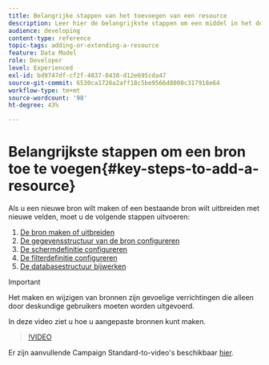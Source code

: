```yaml
---
title: Belangrijke stappen van het toevoegen van een resource
description: Leer hier de belangrijkste stappen om een middel in het de gegevensmodel van Adobe Campaign toe te voegen.
audience: developing
content-type: reference
topic-tags: adding-or-extending-a-resource
feature: Data Model
role: Developer
level: Experienced
exl-id: bd9747df-cf2f-4837-8438-d12e695cda47
source-git-commit: 6530ca1726a2aff18c5be9566d8008c317918e64
workflow-type: tm+mt
source-wordcount: '98'
ht-degree: 43%

---
```


# Belangrijkste stappen om een bron toe te voegen{#key-steps-to-add-a-resource}

Als u een nieuwe bron wilt maken of een bestaande bron wilt uitbreiden met nieuwe velden, moet u de volgende stappen uitvoeren:

1. [De bron maken of uitbreiden](../../developing/using/creating-or-extending-the-resource.md)
1. [De gegevensstructuur van de bron configureren](../../developing/using/configuring-the-resource-s-data-structure.md)
1. [De schermdefinitie configureren](../../developing/using/configuring-the-screen-definition.md)
1. [De filterdefinitie configureren](../../developing/using/configuring-filter-definition.md)
1. [De databasestructuur bijwerken](../../developing/using/updating-the-database-structure.md)

>[!IMPORTANT]
>
>Het maken en wijzigen van bronnen zijn gevoelige verrichtingen die alleen door deskundige gebruikers moeten worden uitgevoerd.

In deze video ziet u hoe u aangepaste bronnen kunt maken.

>[!VIDEO](https://video.tv.adobe.com/v/27715?quality=9&captions=eng)

Er zijn aanvullende Campaign Standard-to-video&#39;s beschikbaar [hier](https://experienceleague.adobe.com/docs/campaign-standard-learn/tutorials/overview.html?lang=nl).
